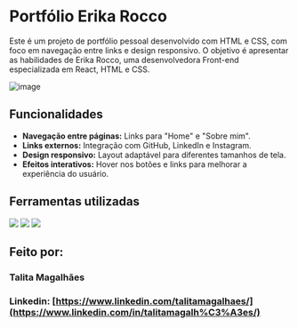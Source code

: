 # Portfólio Erika Rocco

Este é um projeto de portfólio pessoal desenvolvido com HTML e CSS, com foco em navegação entre links e design responsivo. O objetivo é apresentar as habilidades de Erika Rocco, uma desenvolvedora Front-end especializada em React, HTML e CSS.

![image](https://github.com/user-attachments/assets/1e3b6aec-df21-4f3c-9b7e-08199dd5f707)

## Funcionalidades

- **Navegação entre páginas:** Links para "Home" e "Sobre mim".
- **Links externos:** Integração com GitHub, LinkedIn e Instagram.
- **Design responsivo:** Layout adaptável para diferentes tamanhos de tela.
- **Efeitos interativos:** Hover nos botões e links para melhorar a experiência do usuário.

## Ferramentas utilizadas
<div>
  <img src="https://img.shields.io/badge/HTML-239120?style=for-the-badge&logo=html5&logoColor=white">
  <img src="https://img.shields.io/badge/CSS-239120?&style=for-the-badge&logo=css3&logoColor=white">
  <img src="https://img.shields.io/badge/FLEXBOX-1572B6?style=for-the-badge&logo=&logoColor=white">
</div>

## Feito por:

### Talita Magalhães

### Linkedin: [https://www.linkedin.com/talitamagalhaes/](https://www.linkedin.com/in/talitamagalh%C3%A3es/)
